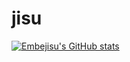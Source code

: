# jisu

[![Embejisu's GitHub stats](https://github-readme-stats.vercel.app/api?username=Embejisu)](https://github.com/anuraghazra/github-readme-stats)
